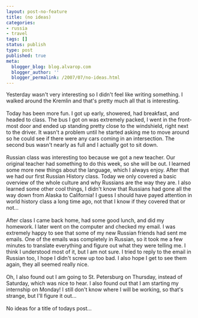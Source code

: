 ```yaml
---
layout: post-no-feature
title: (no ideas)
categories:
- russia
- travel
tags: []
status: publish
type: post
published: true
meta:
  blogger_blog: blog.alvarop.com
  blogger_author: ''
  blogger_permalink: /2007/07/no-ideas.html
---
```

Yesterday wasn't very interesting so I didn't feel like writing something. I walked around the Kremlin and that's pretty much all that is interesting.<br /><br />Today has been more fun. I got up early, showered, had breakfast, and headed to class. The bus I got on was extremely packed, I went in the front-most door and ended up standing pretty close to the windshield, right next to the driver. It wasn't a problem until he started asking me to move around so he could see if there were any cars coming in an intersection. The second bus wasn't nearly as full and I actually got to sit down.<br /><br />Russian class was interesting too because we got a new teacher. Our original teacher had something to do this week, so she will be out. I learned some more new things about the language, which I always enjoy. After that we had our first Russian History class. Today we only covered a basic overview of the whole culture and why Russians are the way they are. I also learned some other cool things, I didn't know that Russians had gone all the way down from Alaska to California! I guess I should have payed attention in world history class a long time ago, not that I know if they covered that or not...<br /><br />After class I came back home, had some good lunch, and did my homework. I later went on the computer and checked my email. I was extremely happy to see that some of my new Russian friends had sent me emails. One of the emails was completely in Russian, so it took me a few minutes to translate everything and figure out what they were telling me. I think I understood most of it, but I am not sure. I tried to reply to the email in Russian too, I hope I didn't screw up too bad. I also hope I get to see them again, they all seemed really nice.<br /><br />Oh, I also found out I am going to St. Petersburg on Thursday, instead of Saturday, which was nice to hear. I also found out that I am starting my internship on Monday! I still don't know where I will be working, so that's strange, but I'll figure it out...<br /><br />No ideas for a title of todays post...

